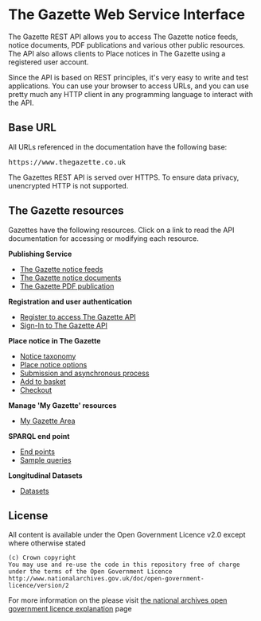 # The Gazette Web Service Interface #  

The Gazette REST API allows you to access The Gazette notice feeds, notice documents, PDF publications and various other public resources. The API also allows clients to Place notices in The Gazette using a registered user account.

Since the API is based on REST principles, it's very easy to write and test applications. You can use your browser to access URLs, and you can use pretty much any HTTP client in any programming language to interact with the API.

## Base URL ##

All URLs referenced in the documentation have the following base:

<pre>https://www.thegazette.co.uk</pre>

The Gazettes REST API is served over HTTPS. To ensure data privacy, unencrypted HTTP is not supported.

## The Gazette resources ##

Gazettes have the following resources. Click on a link to read the API documentation for accessing or modifying each resource.

**Publishing Service**

* [The Gazette notice feeds](notice/notice-feed.md)
* [The Gazette notice documents](notice/notice.md)
* [The Gazette PDF publication](publication/pdf-publication.md)

 
**Registration and user authentication**

* [Register to access The Gazette API](authentication/registration.md)
* [Sign-In to The Gazette API](authentication/sign-in.md)

**Place notice in The Gazette**

* [Notice taxonomy](notice/notice-taxonomy.md)
* [Place notice options](notice/place-options.md)  
* [Submission and asynchronous process](notice/notice-submissions.md) 
* [Add to basket](basket/add-to-basket.md) 
* [Checkout](basket/checkout.md) 


**Manage 'My Gazette' resources**

* [My Gazette Area](mygazette/mygazette.md) 

**SPARQL end point**

* [End points](sparql/sparql.html)
* [Sample queries](sparql/sample-queries.md) 

**Longitudinal Datasets**

* [Datasets](datasets/datasets.md) 



## License ##

All content is available under the Open Government Licence v2.0 except where otherwise stated
	
	(c) Crown copyright
	You may use and re-use the code in this repository free of charge under the terms of the Open Government Licence
	http://www.nationalarchives.gov.uk/doc/open-government-licence/version/2

For more information on the please visit [the national archives open government licence explanation](http://www.nationalarchives.gov.uk/doc/open-government-licence/version/2) page
